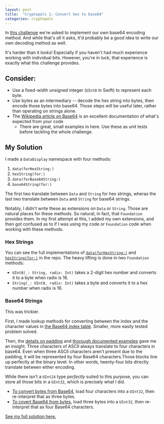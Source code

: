 ```yaml
---
layout: post
title:  "Cryptopals 1: Convert hex to base64"
categories: cryptopals
---
```

In [this challenge]([https://cryptopals.com/sets/1/challenges/1]) we're asked to implement our own base64 encoding method. And while that's _all_ it asks, it'd probably be a good idea to write our own decoding method as well.

It's harder than it looks! Especially if you haven't had much experience working with individual bits. However, you're in luck, that experience is exactly what this challenge provides.

## Consider:
- Use a fixed-width unsigned integer (`UInt8` in Swift) to represent each byte.
- Use bytes as an intermediary -- decode the hex string into bytes, then encode those bytes into base64. Those steps will be useful later, rather than operating on strings alone.
- The [Wikipedia article on Base64](https://en.wikipedia.org/wiki/Base64) is an excellent documentation of what's expected from your code
  - There are great, small examples in here. Use these as unit tests before tackling the whole challenge.

## My Solution
I made a `DataDisplay` namespace with four methods:
1. `data(forHexString:)`
1. `hexString(for:)`
1. `data(forBase64String:)`
1. `base64String(for:)`

The first two translate between `Data` and `String` for hex strings, wheras the last two translate between `Data` and `String` for base64 strings.

Notably, I didn't write these as extensions on `Data` or `String`. Those are natural places for these methods. So natural, in fact, that `Foundation` provides them. In my first attempt at this, I added my own extensions, and then got confused as to if I was using my code or `Foundation` code when working with these methods. 

### Hex Strings
You can see the full implementations of [`data(forHexString:)`](https://github.com/downie/cryptopals/blob/main/CryptoTools/DataDisplay.swift#L18-L33) and [`hexString(for:)`](https://github.com/downie/cryptopals/blob/main/CryptoTools/DataDisplay.swift#L38-L42) in the repo. The heavy lifting is done in two `Foundation` methods:

- `UInt8(_: String, radix: Int)` takes a 2-digit hex number and converts it to a byte when radix is 16.
- `String(_: UInt8, radix: Int)` takes a byte and converts it to a hex number when radix is 16.

### Base64 Strings
This was trickier.

First, I made lookup methods for converting between the index and the character values in [the Base64 index table](https://en.wikipedia.org/wiki/Base64#Base64_table). Smaller, more easily tested problem solved.

Then, the [details on padding](https://en.wikipedia.org/wiki/Base64#Decoding_Base64_with_padding) and [thorough documented examples](https://en.wikipedia.org/wiki/Base64#Examples) gave me an insight. Three characters of ASCII always translate to four characters in base64. Even when three ASCII characters aren't present due to the padding, it will be represented by four Base64 characters.Those blocks line up perfectly at the binary level. In other words, twenty-four bits directly translate between either encoding.

While there isn't a `UInt24` type _perfectly_ suited to this purpose, you can store all those bits in a `UInt32`, which is precisely what I did.

- [To convert bytes from Base64](https://github.com/downie/cryptopals/blob/main/CryptoTools/DataDisplay.swift#L93-L135), load four characters into a `UInt32`, then re-interpret that as three bytes. 
- [To covert Base64 from bytes](https://github.com/downie/cryptopals/blob/main/CryptoTools/DataDisplay.swift#L140-L182), load three bytes into a `UInt32`, then re-interpret that as four Base64 characters.  
<!-- 
### Takeaway
This was a useful learning experience and an introduction to these challenges. I took away a few things:

1. Always work on bytes. Even if the challenge refers to "strings", it's reasonable to take an unnamed step of converting these inputs to bytes. This challenge even calls that out as a "Cryptopals Rule", but it took me stumbling over this for a few challenges to really internalize it.
2. Look for smaller problems to solve when the b -->

[See my full solution here.](https://github.com/downie/cryptopals/blob/main/Cryptopals/Challenges/Set1/Challenge01.swift)